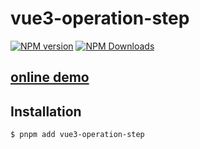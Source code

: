 <h1>vue3-operation-step</h1>

<p>
  <a href="https://www.npmjs.com/package/vue3-operation-step" target="__blank"><img src="https://img.shields.io/npm/v/vue3-operation-step" alt="NPM version"></a>
  <a href="https://www.npmjs.com/package/vue3-operation-step" target="__blank"><img alt="NPM Downloads" src="https://img.shields.io/npm/dm/vue3-operation-step"></a>
</p>

<h2>
  <a target="__blank" href="https://stackblitz.com/github/cinob/vue3-operation-step?file=src%2FApp.vue">online demo</a>
</h2>


## Installation

```bash
$ pnpm add vue3-operation-step
```


